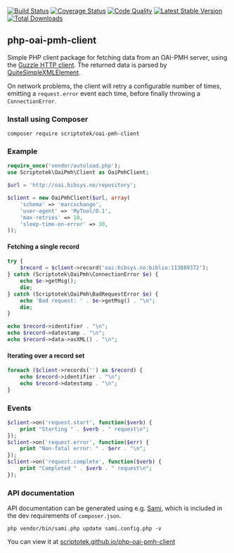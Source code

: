 [![Build Status](http://img.shields.io/travis/scriptotek/php-oai-pmh-client.svg?style=flat-square)](https://travis-ci.org/scriptotek/php-oai-pmh-client)
[![Coverage Status](http://img.shields.io/coveralls/scriptotek/php-oai-pmh-client.svg?style=flat-square)](https://coveralls.io/r/scriptotek/php-oai-pmh-client?branch=master)
[![Code Quality](http://img.shields.io/scrutinizer/g/scriptotek/php-oai-pmh-client/master.svg?style=flat-square)](https://scrutinizer-ci.com/g/scriptotek/php-oai-pmh-client/?branch=master)
[![Latest Stable Version](http://img.shields.io/packagist/v/scriptotek/oai-pmh-client.svg?style=flat-square)](https://packagist.org/packages/scriptotek/oai-pmh-client)
[![Total Downloads](http://img.shields.io/packagist/dt/scriptotek/oai-pmh-client.svg?style=flat-square)](https://packagist.org/packages/scriptotek/oai-pmh-client)

## php-oai-pmh-client

Simple PHP client package for fetching data from an OAI-PMH server, using the 
[Guzzle HTTP client](http://guzzlephp.org/). The returned data is parsed by
[QuiteSimpleXMLElement](//github.com/danmichaelo/quitesimplexmlelement).

On network problems, the client will retry a configurable number of times,
emitting a `request.error` event each time, before finally throwing
a `ConnectionError`.

### Install using Composer

```
composer require scriptotek/oai-pmh-client
```

### Example

```php
require_once('vendor/autoload.php');
use Scriptotek\OaiPmh\Client as OaiPmhClient;

$url = 'http://oai.bibsys.no/repository';

$client = new OaiPmhClient($url, array(
    'schema' => 'marcxchange',
    'user-agent' => 'MyTool/0.1',
    'max-retries' => 10,
    'sleep-time-on-error' => 30,
));
```

#### Fetching a single record

```php
try {
    $record = $client->record('oai:bibsys.no:biblio:113889372');
} catch (Scriptotek\OaiPmh\ConnectionError $e) {
    echo $e->getMsg();
    die;
} catch (Scriptotek\OaiPmh\BadRequestError $e) {
    echo 'Bad request: ' . $e->getMsg() . "\n";
    die;
}

echo $record->identifier . "\n";
echo $record->datestamp . "\n";
echo $record->data->asXML() . "\n";
```

#### Iterating over a record set

```php
foreach ($client->records('') as $record) {
	echo $record->identifier . "\n";
	echo $record->datestamp . "\n";
}
```

### Events

```php
$client->on('request.start', function($verb) {
    print "Starting " . $verb . " request\n";
});
$client->on('request.error', function($err) {
    print "Non-fatal error: " . $err . "\n";
});
$client->on('request.complete', function($verb) {
    print "Completed " . $verb . " request\n";
});
```

### API documentation 

API documentation can be generated using e.g. [Sami](https://github.com/fabpot/sami),
which is included in the dev requirements of `composer.json`.

    php vendor/bin/sami.php update sami.config.php -v

You can view it at [scriptotek.github.io/php-oai-pmh-client](//scriptotek.github.io/php-oai-pmh-client/)

